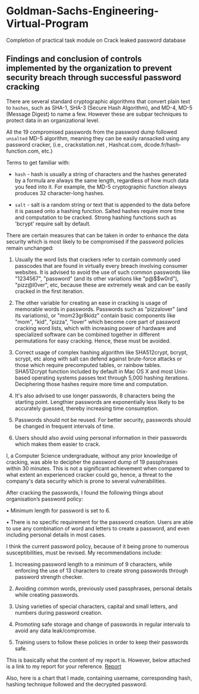 # Goldman-Sachs-Engineering-Virtual-Program
Completion of practical task module on Crack leaked password database

## Findings and conclusion of controls implemented by the organization to prevent security breach through successful password cracking

There are several standard cryptographic algorithms that convert plain text to `hashes`, such as SHA-1, SHA-3 (Secure Hash Algorithm), and MD-4, MD-5 (Message Digest) to name a few. However these are subpar techniques to protect data in an organizational level.

All the 19 compromised passwords from the password dump followed `unsalted` MD-5 algorithm, meaning they can be easily ransacked using any password cracker, (i.e., 
crackstation.net , Hashcat.com, dcode.fr/hash-function.com, etc.) 

Terms to get familiar with:

- `hash` - hash is usually a string of characters and the hashes generated by a formula are always the same length, regardless of how much data you feed into it. For example, the MD-5 cryptographic function always produces 32 character-long hashes.

- `salt` - salt is a random string or text that is appended to the data before it is passed onto a hashing function. Salted hashes require more time and computation to be cracked. Strong hashing functions such as 'bcrypt' require salt by default.

There are certain measures that can be taken in order to enhance the data security which is most likely to be compromised if the password policies remain unchanged:

1. Usually the word lists that crackers refer to contain commonly used passcodes that are found in virtually every breach involving consumer 
websites. It is advised to avoid the use of such common passwords like "1234567", "password" (and its other variations like "p@$$w0rd"), 
"pizz@l0ver", etc, because these are extremely weak and can be easily cracked in the first iteration. 

2. The other variable for creating an ease in cracking is usage of memorable words in passwords. Passwords such as "pizzalover" (and its 
variations), or "mom23gr8kidz" contain basic components like "mom", "kid", "pizza", "lover" which become core part of password cracking 
word lists, which with increasing power of hardware and specialized software can be combined together in different permutations for easy 
cracking. Hence, these must be avoided. 

3. Correct usage of complex hashing algorithm like SHA512crypt, bcrypt, scrypt, etc along with salt can defend against brute-force attacks or 
those which require precomputed tables, or rainbow tables. SHA512crypt function included by default in Mac OS X and most Unix-based 
operating systems passes text through 5,000 hashing iterations. Deciphering those hashes require more time and computation.

4. It's also advised to use longer passwords, 8 characters being the starting point. Lengthier passwords are exponentially less likely to be 
accurately guessed, thereby increasing time consumption. 

5. Passwords should not be reused. For better security, passwords should be changed in frequent intervals of time.

6. Users should also avoid using personal information in their passwords which makes them easier to crack.

I, a Computer Science undergraduate, without any prior knowledge of cracking, was able to decipher the password dump of 19 passphrases within 30 minutes. This is not a significant achievement when compared to what extent an experienced cracker could go, hence, a threat to the company's data security which is prone to several vulnerabilities.

After cracking the passwords, I found the following things about organisation’s password policy: 

• Minimum length for password is set to 6.

• There is no specific requirement for the password creation. Users are able to use any combination of word and letters to create a password, 
and even including personal details in most cases.


I think the current password policy, because of it being prone to numerous susceptibilities, must be revised. My recommendations include:

1. Increasing password length to a minimum of 9 characters, while enforcing the use of 13 characters to create strong passwords through 
password strength checker. 

2. Avoiding common words, previously used passphrases, personal details while creating passwords. 

3. Using varieties of special characters, capital and small letters, and numbers during password creation. 

4. Promoting safe storage and change of passwords in regular intervals to avoid any data leak/compromise. 

5. Training users to follow these policies in order to keep their passwords safe. 

This is basically what the content of my report is. However, below attached is a link to my report for your reference.
[Report]()

Also, here is a chart that I made, containing username, corresponding hash, hashing technique followed and the decrypted password.
